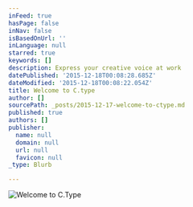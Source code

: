 ```yaml
---
inFeed: true
hasPage: false
inNav: false
isBasedOnUrl: ''
inLanguage: null
starred: true
keywords: []
description: Express your creative voice at work
datePublished: '2015-12-18T00:08:28.685Z'
dateModified: '2015-12-18T00:08:22.054Z'
title: Welcome to C.type
author: []
sourcePath: _posts/2015-12-17-welcome-to-ctype.md
published: true
authors: []
publisher:
  name: null
  domain: null
  url: null
  favicon: null
_type: Blurb

---
```

![Welcome to C.Type](https://s3-us-west-2.amazonaws.com/the-grid-img/p/97be3108b10b8117119958cba360cf920492e7ee.jpg)